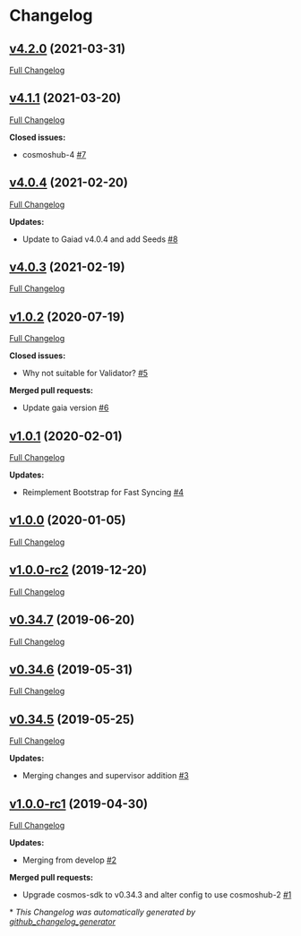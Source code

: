 # Changelog

## [v4.2.0](https://github.com/RyanHendricks/docker-cosmos/tree/v4.2.0) (2021-03-31)

[Full Changelog](https://github.com/RyanHendricks/docker-cosmos/compare/v4.1.1...v4.2.0)

## [v4.1.1](https://github.com/RyanHendricks/docker-cosmos/tree/v4.1.1) (2021-03-20)

[Full Changelog](https://github.com/RyanHendricks/docker-cosmos/compare/v4.0.4...v4.1.1)

**Closed issues:**

- cosmoshub-4 [\#7](https://github.com/RyanHendricks/docker-cosmos/issues/7)

## [v4.0.4](https://github.com/RyanHendricks/docker-cosmos/tree/v4.0.4) (2021-02-20)

[Full Changelog](https://github.com/RyanHendricks/docker-cosmos/compare/v4.0.3...v4.0.4)

**Updates:**

- Update to Gaiad v4.0.4 and add Seeds [\#8](https://github.com/RyanHendricks/docker-cosmos/pull/8)

## [v4.0.3](https://github.com/RyanHendricks/docker-cosmos/tree/v4.0.3) (2021-02-19)

[Full Changelog](https://github.com/RyanHendricks/docker-cosmos/compare/v1.0.2...v4.0.3)

## [v1.0.2](https://github.com/RyanHendricks/docker-cosmos/tree/v1.0.2) (2020-07-19)

[Full Changelog](https://github.com/RyanHendricks/docker-cosmos/compare/v1.0.1...v1.0.2)

**Closed issues:**

- Why not suitable for Validator? [\#5](https://github.com/RyanHendricks/docker-cosmos/issues/5)

**Merged pull requests:**

- Update gaia version [\#6](https://github.com/RyanHendricks/docker-cosmos/pull/6)

## [v1.0.1](https://github.com/RyanHendricks/docker-cosmos/tree/v1.0.1) (2020-02-01)

[Full Changelog](https://github.com/RyanHendricks/docker-cosmos/compare/v1.0.0...v1.0.1)

**Updates:**

- Reimplement Bootstrap for Fast Syncing [\#4](https://github.com/RyanHendricks/docker-cosmos/pull/4)

## [v1.0.0](https://github.com/RyanHendricks/docker-cosmos/tree/v1.0.0) (2020-01-05)

[Full Changelog](https://github.com/RyanHendricks/docker-cosmos/compare/v1.0.0-rc2...v1.0.0)

## [v1.0.0-rc2](https://github.com/RyanHendricks/docker-cosmos/tree/v1.0.0-rc2) (2019-12-20)

[Full Changelog](https://github.com/RyanHendricks/docker-cosmos/compare/v0.34.7...v1.0.0-rc2)

## [v0.34.7](https://github.com/RyanHendricks/docker-cosmos/tree/v0.34.7) (2019-06-20)

[Full Changelog](https://github.com/RyanHendricks/docker-cosmos/compare/v0.34.6...v0.34.7)

## [v0.34.6](https://github.com/RyanHendricks/docker-cosmos/tree/v0.34.6) (2019-05-31)

[Full Changelog](https://github.com/RyanHendricks/docker-cosmos/compare/v0.34.5...v0.34.6)

## [v0.34.5](https://github.com/RyanHendricks/docker-cosmos/tree/v0.34.5) (2019-05-25)

[Full Changelog](https://github.com/RyanHendricks/docker-cosmos/compare/v1.0.0-rc1...v0.34.5)

**Updates:**

- Merging changes and supervisor addition [\#3](https://github.com/RyanHendricks/docker-cosmos/pull/3)

## [v1.0.0-rc1](https://github.com/RyanHendricks/docker-cosmos/tree/v1.0.0-rc1) (2019-04-30)

[Full Changelog](https://github.com/RyanHendricks/docker-cosmos/compare/76772c9fbef7533b2a15752f2a4e541611e5c505...v1.0.0-rc1)

**Updates:**

- Merging from develop [\#2](https://github.com/RyanHendricks/docker-cosmos/pull/2)

**Merged pull requests:**

- Upgrade cosmos-sdk to v0.34.3 and alter config to use cosmoshub-2 [\#1](https://github.com/RyanHendricks/docker-cosmos/pull/1)



\* *This Changelog was automatically generated by [github_changelog_generator](https://github.com/github-changelog-generator/github-changelog-generator)*
